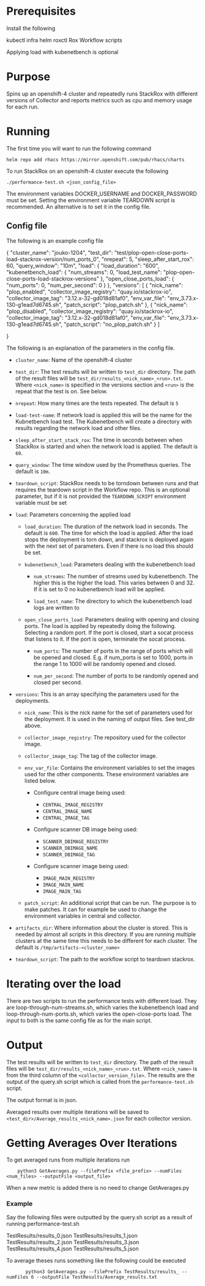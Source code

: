 # Prerequisites

Install the following

kubectl
infra
helm
roxctl
Rox Workflow scripts

Applying load with kubenetbench is optional

# Purpose

Spins up an openshift-4 cluster and repeatedly runs StackRox with different versions of Collector and
reports metrics such as cpu and memory usage for each run.

# Running

The first time you will want to run the following command

```
helm repo add rhacs https://mirror.openshift.com/pub/rhacs/charts
````

To run StackRox on an openshift-4 cluster execute the following


```
./performance-test.sh <json_config_file>
```

The environment variables DOCKER_USERNAME and DOCKER_PASSWORD must be set.
Setting the environment variable TEARDOWN script is recommended. An alternative is to set it in the config file.

## Config file

The following is an example config file

{
        "cluster_name": "jouko-1204",
        "test_dir": "test/plop-open-close-ports-load-stackrox-version/num_ports_0",
        "nrepeat": 5,
        "sleep_after_start_rox": 60,
        "query_window": "10m",
        "load": {
                "load_duration": "600",
                "kubenetbench_load": {
                        "num_streams": 0,
                        "load_test_name": "plop-open-close-ports-load-stackrox-versions"
                },
                "open_close_ports_load": {
                        "num_ports": 0,
                        "num_per_second": 0
                }
        },
        "versions": [
                {
                        "nick_name": "plop_enabled",
                        "collector_image_registry": "quay.io/stackrox-io",
                        "collector_image_tag": "3.12.x-32-gd018d81af0",
                        "env_var_file": "env_3.73.x-130-g1ead7d6745.sh",
                        "patch_script": "plop_patch.sh"
                },
                {
                        "nick_name": "plop_disabled",
                        "collector_image_registry": "quay.io/stackrox-io",
                        "collector_image_tag": "3.12.x-32-gd018d81af0",
                        "env_var_file": "env_3.73.x-130-g1ead7d6745.sh",
                        "patch_script": "no_plop_patch.sh"
                }
        ]

}

The following is an explanation of the parameters in the config file.

- `cluster_name`: Name of the openshift-4 cluster


- `test_dir`: The test results will be written to `test_dir` directory. The path of the result files will be
	`test_dir/results_<nick_name>_<run>.txt`. Where `<nick_name>` is specified in the versions section and
	`<run>` is the repeat that the test is on. See below.

- `nrepeat`: How many times are the tests repeated. The default is `5`

- `load-test-name`: If network load is applied this will be the name for the Kubnetbench load test. The Kubenetbench will create a directory with
	results regarding the network load and other files.

- `sleep_after_start_stack_rox`: The time in seconds between when StackRox is started and when the network load is applied. The default is `60`.

- `query_window`: The time window used by the Prometheus queries. The default is `10m`.

- `teardown_script`: StackRox needs to be torndown between runs and that requires the teardown script
	in the Workflow repo. This is an optional parameter, but if it is not provided
	the `TEARDOWN_SCRIPT` environment variable must be set

- `load`: Parameters concerning the applied load

	- `load_duration`: The duration of the network load in seconds. The default is `600`.
		The time for which the load is applied. After the load stops the deployment is 
		torn down, and stackrox is deployed again with the next set of parameters.
		Even if there is no load this should be set.

	- `kubenetbench_load`: Parameters dealing with the kubenetbench load

		- `num_streams`: The number of streams used by kubenetbench. The higher this is the 
			higher the load. This varies between 0 and 32. If it is set to 0 no
			kubenetbench load will be applied.

		- `load_test_name`: The directory to which the kubenetbench load logs are written to

	- `open_close_ports_load`: Parameters dealing with opening and closing ports. The load is
		applied by repeatedly doing the following. Selecting a random port. If the port is
		closed, start a socat process that listens to it. If the port is open, terminate the
		socat process.

		- `num_ports`: The number of ports in the range of ports which will be opened and closed.
			E.g. if num_ports is set to 1000, ports in the range 1 to 1000 will be randomly
			opened and closed.

		- `num_per_second`: The number of ports to be randomly opened and closed per second. 

- `versions`: This is an array specifying the parameters used for the deployments.

	- `nick_name`: This is the nick name for the set of parameters used for the deployment. It is 
		used in the naming of output files. See test_dir above.

	- `collector_image_registry`: The repository used for the collector image.

	- `collector_image_tag`: The tag of the collector image.

	- `env_var_file`: Contains the environment variables to set the images used for the other 
		components. These environment variables are listed below.

		- Configure central image being used:
		  - `CENTRAL_IMAGE_REGISTRY`
		  - `CENTRAL_IMAGE_NAME`
		  - `CENTRAL_IMAGE_TAG`
		
		- Configure scanner DB image being used:
		  - `SCANNER_DBIMAGE_REGISTRY`
		  - `SCANNER_DBIMAGE_NAME`
		  - `SCANNER_DBIMAGE_TAG`
		
		- Configure scanner image being used:
		  - `IMAGE_MAIN_REGISTRY`
		  - `IMAGE_MAIN_NAME`
		  - `IMAGE_MAIN_TAG`

	- `patch_script`: An additional script that can be run. The purpose is to make patches. It can
		for example be used to change the environment variables in central and collector.


- `artifacts_dir`: Where information about the cluster is stored. This is needed by almost all scripts in
	this directory. If you are running multiple clusters at the same time this needs to be different
	for each cluster. The default is `/tmp/artifacts-<cluster_name>`

- `teardown_script`: The path to the workflow script to teardown stackrox.

# Iterating over the load

There are two scripts to run the performance tests with different load. They are 
loop-through-num-streams.sh, which varies the kubenetbench load and loop-through-num-ports.sh,
which varies the open-close-ports load. The input to both is the same config file as for the main script.

# Output

The test results will be written to `test_dir` directory. The path of the result files will be
`test_dir/results_<nick_name>_<run>.txt`. Where `<nick_name>` is from the third column of the
`<collector_version_file>`. The results are the output of the query.sh script which is called
from the `performance-test.sh` script. 

The output format is in json.


Averaged results over multiple iterations will be saved to `<test_dir>/Average_results_<nick_name>.json`
for each collector version.


# Getting Averages Over Iterations

To get averaged runs from multiple iterations run

```
	python3 GetAverages.py --filePrefix <file_prefix> --numFiles <num_files> --outputFile <output_file>
```

When a new metric is added there is no need to change GetAverages.py

### Example

Say the following files were outputted by the query.sh script as a result of running performance-test.sh


TestResults/results_0.json
TestResults/results_1.json
TestResults/results_2.json
TestResults/results_3.json
TestResults/results_4.json
TestResults/results_5.json

To average theses runs something like the following could be executed

```
       python3 GetAverages.py --filePrefix TestResults/results_ --numFiles 6 --outputFile TestResults/Average_results.txt
```

